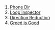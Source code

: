 1. [Phone Dir](https://www.codewars.com/kata/56baeae7022c16dd7400086e)
2. [Loop inspector](https://www.codewars.com/kata/52a89c2ea8ddc5547a000863)
3. [Direction Reduction](https://www.codewars.com/kata/550f22f4d758534c1100025a)
4. [Greed is Good](https://www.codewars.com/kata/5270d0d18625160ada0000e4)
